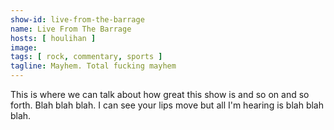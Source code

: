 ```yaml
---
show-id: live-from-the-barrage
name: Live From The Barrage
hosts: [ houlihan ]
image:
tags: [ rock, commentary, sports ]
tagline: Mayhem. Total fucking mayhem
---
```


This is where we can talk about how great this show is and so on and so forth. Blah blah blah. I can see your lips move but all I'm hearing is blah blah blah.

